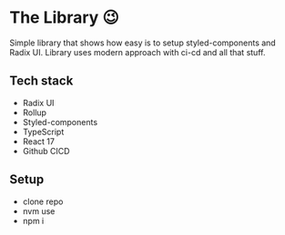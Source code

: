 # The Library 😉
Simple library that shows how easy is to setup styled-components and Radix UI.
Library uses modern approach with ci-cd and all that stuff.

## Tech stack
* Radix UI
* Rollup
* Styled-components
* TypeScript
* React 17
* Github CICD

## Setup
* clone repo
* nvm use
* npm i